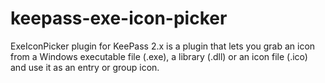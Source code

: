 # keepass-exe-icon-picker
ExeIconPicker plugin for KeePass 2.x is a plugin that lets you grab an icon from a Windows executable file (.exe), a library (.dll) or an icon file (.ico) and use it as an entry or group icon.
